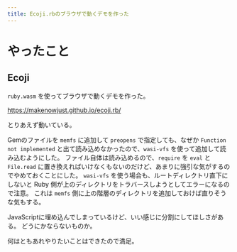 ```yaml
---
title: Ecoji.rbのブラウザで動くデモを作った
---
```


# やったこと

## Ecoji

`ruby.wasm` を使ってブラウザで動くデモを作った。

<https://makenowjust.github.io/ecoji.rb/>

とりあえず動いている。

Gemのファイルを `memfs` に追加して `preopens` で指定しても、なぜか `Function not implemented` と出て読み込めなかったので、`wasi-vfs` を使って追加して読み込むようにした。
ファイル自体は読み込めるので、`require` を `eval` と `File.read` に置き換えればいけなくもないのだけど、あまりに強引な気がするのでやめておくことにした。
`wasi-vfs` を使う場合も、ルートディレクトリ直下にしないと Ruby 側が上のディレクトリをトラバースしようとしてエラーになるので注意。
これは `memfs` 側に上の階層のディレクトリを追加しておけば直りそうな気もする。

JavaScriptに埋め込んでしまっているけど、いい感じに分割にしてほしさがある。
どうにかならないものか。

何はともあれやりたいことはできたので満足。
